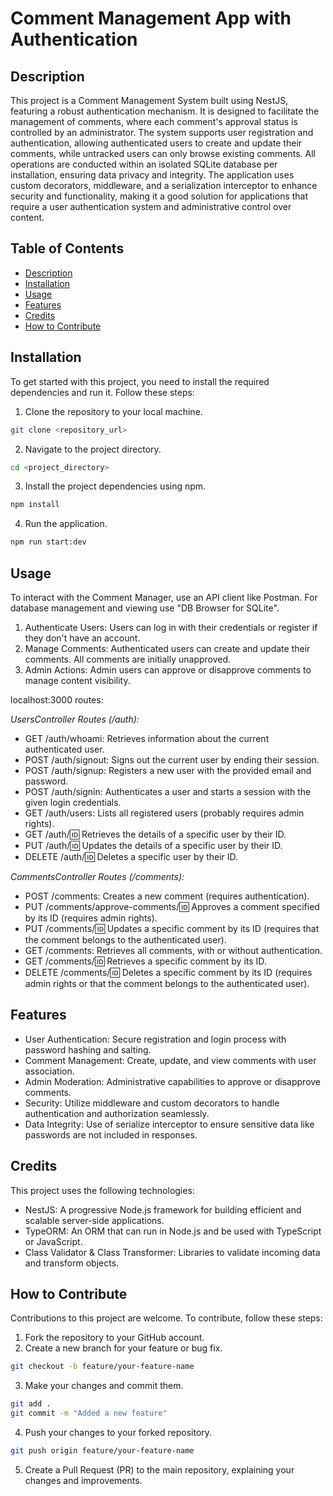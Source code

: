 # Comment Management App with Authentication

## Description

This project is a Comment Management System built using NestJS, featuring a robust authentication mechanism. It is designed to facilitate the management of comments, where each comment's approval status is controlled by an administrator. The system supports user registration and authentication, allowing authenticated users to create and update their comments, while untracked users can only browse existing comments. All operations are conducted within an isolated SQLite database per installation, ensuring data privacy and integrity. The application uses custom decorators, middleware, and a serialization interceptor to enhance security and functionality, making it a good solution for applications that require a user authentication system and administrative control over content.

## Table of Contents

- [Description](#description)
- [Installation](#installation)
- [Usage](#usage)
- [Features](#features)
- [Credits](#credits)
- [How to Contribute](#how-to-contribute)

## Installation

To get started with this project, you need to install the required dependencies and run it. Follow these steps:

1. Clone the repository to your local machine.

```bash
git clone <repository_url>
```

2. Navigate to the project directory.

```bash
cd <project_directory>
```

3. Install the project dependencies using npm.

```bash
npm install
```

4. Run the application.

```bash
npm run start:dev
```

## Usage

To interact with the Comment Manager, use an API client like Postman. For database management and viewing use "DB Browser for SQLite".

1. Authenticate Users: Users can log in with their credentials or register if they don't have an account.
2. Manage Comments: Authenticated users can create and update their comments. All comments are initially unapproved.
3. Admin Actions: Admin users can approve or disapprove comments to manage content visibility.

localhost:3000 routes:

_UsersController Routes (/auth):_
* GET /auth/whoami: Retrieves information about the current authenticated user.
* POST /auth/signout: Signs out the current user by ending their session.
* POST /auth/signup: Registers a new user with the provided email and password.
* POST /auth/signin: Authenticates a user and starts a session with the given login credentials.
* GET /auth/users: Lists all registered users (probably requires admin rights).
* GET /auth/:id: Retrieves the details of a specific user by their ID.
* PUT /auth/:id: Updates the details of a specific user by their ID.
* DELETE /auth/:id: Deletes a specific user by their ID.

_CommentsController Routes (/comments):_
* POST /comments: Creates a new comment (requires authentication).
* PUT /comments/approve-comments/:id: Approves a comment specified by its ID (requires admin rights).
* PUT /comments/:id: Updates a specific comment by its ID (requires that the comment belongs to the authenticated user).
* GET /comments: Retrieves all comments, with or without authentication.
* GET /comments/:id: Retrieves a specific comment by its ID.
* DELETE /comments/:id: Deletes a specific comment by its ID (requires admin rights or that the comment belongs to the authenticated user).

## Features

* User Authentication: Secure registration and login process with password hashing and salting.
* Comment Management: Create, update, and view comments with user association.
* Admin Moderation: Administrative capabilities to approve or disapprove comments.
* Security: Utilize middleware and custom decorators to handle authentication and authorization seamlessly.
* Data Integrity: Use of serialize interceptor to ensure sensitive data like passwords are not included in responses.

## Credits

This project uses the following technologies:

* NestJS: A progressive Node.js framework for building efficient and scalable server-side applications.
* TypeORM: An ORM that can run in Node.js and be used with TypeScript or JavaScript.
* Class Validator & Class Transformer: Libraries to validate incoming data and transform objects.

## How to Contribute

Contributions to this project are welcome. To contribute, follow these steps:

1. Fork the repository to your GitHub account.
2. Create a new branch for your feature or bug fix.

```bash
git checkout -b feature/your-feature-name
```

3. Make your changes and commit them.

```bash
git add .
git commit -m "Added a new feature"
```

4. Push your changes to your forked repository.

```bash 
git push origin feature/your-feature-name
```

5. Create a Pull Request (PR) to the main repository, explaining your changes and improvements.
